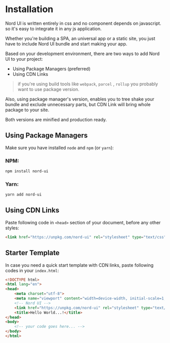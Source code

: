 # Installation

Nord UI is written entirely in css and no component depends on javascript. so it's easy to integrate it in any js application.

Whether you're building a SPA, an universal app or a static site, you just have to include Nord UI bundle and start making your app.

Based on your development environment, there are two ways to add Nord UI to your project:

- Using Package Managers (preferred)
- Using CDN Links

> if you're using build tools like `webpack`, `parcel` , `rollup` you probably want to use package version.

Also, using package manager's version, enables you to tree shake your bundle and exclude unnecessary parts, but CDN Link will bring whole package to your site.

Both versions are minified and production ready.

## Using Package Managers

Make sure you have installed `node` and `npm` (or `yarn`):

### NPM:

```bash
npm install nord-ui
```

### Yarn:

```bash
yarn add nord-ui
```

## Using CDN Links

Paste following code in  `<head>`  section of your document, before any other styles:

```html
<link href="https://unpkg.com/nord-ui" rel="stylesheet" type="text/css">
```

## Starter Template

In case you need a quick start template with CDN links, paste following codes in your `index.html`:

```html
<!DOCTYPE html>
<html lang="en">
<head>
	<meta charset="utf-8">
	<meta name="viewport" content="width=device-width, initial-scale=1, shrink-to-fit=no">
	<!-- Nord UI -->
	<link href="https://unpkg.com/nord-ui" rel="stylesheet" type="text/css">
	<title>Hello World...!</title>
</head>
<body>
	<!-- your code goes here... -->
</body>
</html>
```

